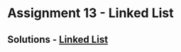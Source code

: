 # Assignment 13 - Linked List


## Solutions - [Linked List](https://github.com/MadhavSahi/FullStack-JavaScript-2022-23/tree/main/PlacementProgramAssignment_MadhavSahi/13-LinkedList "All Solutions")